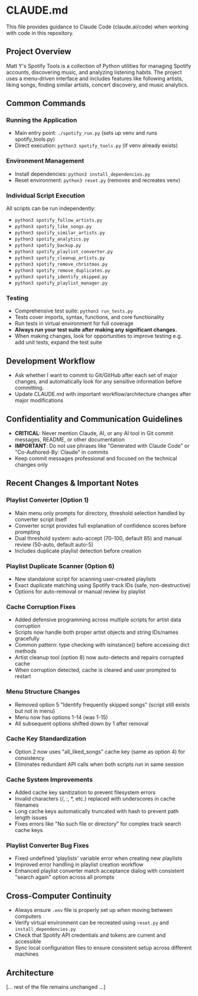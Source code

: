 # CLAUDE.md

This file provides guidance to Claude Code (claude.ai/code) when working with code in this repository.

## Project Overview

Matt Y's Spotify Tools is a collection of Python utilities for managing Spotify accounts, discovering music, and analyzing listening habits. The project uses a menu-driven interface and includes features like following artists, liking songs, finding similar artists, concert discovery, and music analytics.

## Common Commands

### Running the Application
- Main entry point: `./spotify_run.py` (sets up venv and runs spotify_tools.py)
- Direct execution: `python3 spotify_tools.py` (if venv already exists)

### Environment Management
- Install dependencies: `python3 install_dependencies.py`
- Reset environment: `python3 reset.py` (removes and recreates venv)

### Individual Script Execution
All scripts can be run independently:
- `python3 spotify_follow_artists.py`
- `python3 spotify_like_songs.py`
- `python3 spotify_similar_artists.py`
- `python3 spotify_analytics.py`
- `python3 spotify_backup.py`
- `python3 spotify_playlist_converter.py`
- `python3 spotify_cleanup_artists.py`
- `python3 spotify_remove_christmas.py`
- `python3 spotify_remove_duplicates.py`
- `python3 spotify_identify_skipped.py`
- `python3 spotify_playlist_manager.py`

### Testing
- Comprehensive test suite: `python3 run_tests.py`
- Tests cover imports, syntax, functions, and core functionality
- Run tests in virtual environment for full coverage
- **Always run your test suite after making any significant changes.**
- When making changes, look for opportunities to improve testing e.g. add unit tests, expand the test suite

## Development Workflow
- Ask whether I want to commit to Git/GitHub after each set of major changes, and automatically look for any sensitive information before committing.
- Update CLAUDE.md with important workflow/architecture changes after major modifications

## Confidentiality and Communication Guidelines
- **CRITICAL**: Never mention Claude, AI, or any AI tool in Git commit messages, README, or other documentation
- **IMPORTANT**: Do not use phrases like "Generated with Claude Code" or "Co-Authored-By: Claude" in commits
- Keep commit messages professional and focused on the technical changes only

## Recent Changes & Important Notes

### Playlist Converter (Option 1)
- Main menu only prompts for directory, threshold selection handled by converter script itself
- Converter script provides full explanation of confidence scores before prompting
- Dual threshold system: auto-accept (70-100, default 85) and manual review (50-auto, default auto-5)
- Includes duplicate playlist detection before creation

### Playlist Duplicate Scanner (Option 6) 
- New standalone script for scanning user-created playlists
- Exact duplicate matching using Spotify track IDs (safe, non-destructive)
- Options for auto-removal or manual review by playlist

### Cache Corruption Fixes
- Added defensive programming across multiple scripts for artist data corruption
- Scripts now handle both proper artist objects and string IDs/names gracefully
- Common pattern: type checking with isinstance() before accessing dict methods
- Artist cleanup tool (option 8) now auto-detects and repairs corrupted cache
- When corruption detected, cache is cleared and user prompted to restart

### Menu Structure Changes
- Removed option 5 "Identify frequently skipped songs" (script still exists but not in menu)
- Menu now has options 1-14 (was 1-15)
- All subsequent options shifted down by 1 after removal

### Cache Key Standardization
- Option 2 now uses "all_liked_songs" cache key (same as option 4) for consistency
- Eliminates redundant API calls when both scripts run in same session

### Cache System Improvements
- Added cache key sanitization to prevent filesystem errors
- Invalid characters (/, :, *, etc.) replaced with underscores in cache filenames
- Long cache keys automatically truncated with hash to prevent path length issues
- Fixes errors like "No such file or directory" for complex track search cache keys

### Playlist Converter Bug Fixes
- Fixed undefined 'playlists' variable error when creating new playlists
- Improved error handling in playlist creation workflow
- Enhanced playlist converter match acceptance dialog with consistent "search again" option across all prompts

## Cross-Computer Continuity
- Always ensure `.env` file is properly set up when moving between computers
- Verify virtual environment can be recreated using `reset.py` and `install_dependencies.py`
- Check that Spotify API credentials and tokens are current and accessible
- Sync local configuration files to ensure consistent setup across different machines

## Architecture

[... rest of the file remains unchanged ...]